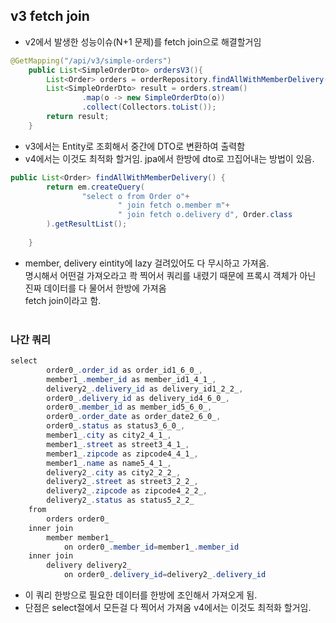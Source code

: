 
## v3 fetch join
* v2에서 발생한 성능이슈(N+1 문제)를 fetch join으로 해결할거임
```java
@GetMapping("/api/v3/simple-orders")
    public List<SimpleOrderDto> ordersV3(){
        List<Order> orders = orderRepository.findAllWithMemberDelivery();
        List<SimpleOrderDto> result = orders.stream()
                .map(o -> new SimpleOrderDto(o))
                .collect(Collectors.toList());
        return result;
    }
```
* v3에서는 Entity로 조회해서 중간에 DTO로 변환하여 출력함
* v4에서는 이것도 최적화 할거임. jpa에서 한방에 dto로 끄집어내는 방법이 있음.

```java
public List<Order> findAllWithMemberDelivery() {
        return em.createQuery(
                "select o from Order o"+
                        " join fetch o.member m"+
                        " join fetch o.delivery d", Order.class
        ).getResultList();
        
    }
```
* member, delivery eintity에 lazy 걸려있어도 다 무시하고 가져옴.</br>
명시해서 어떤걸 가져오라고 콱 찍어서 쿼리를 내렸기 때문에 프록시 객체가 아닌 진짜 데이터를 다 물어서 한방에 가져옴</br>
fetch join이라고 함.</br></br>



### 나간 쿼리
```java
select
        order0_.order_id as order_id1_6_0_,
        member1_.member_id as member_id1_4_1_,
        delivery2_.delivery_id as delivery_id1_2_2_,
        order0_.delivery_id as delivery_id4_6_0_,
        order0_.member_id as member_id5_6_0_,
        order0_.order_date as order_date2_6_0_,
        order0_.status as status3_6_0_,
        member1_.city as city2_4_1_,
        member1_.street as street3_4_1_,
        member1_.zipcode as zipcode4_4_1_,
        member1_.name as name5_4_1_,
        delivery2_.city as city2_2_2_,
        delivery2_.street as street3_2_2_,
        delivery2_.zipcode as zipcode4_2_2_,
        delivery2_.status as status5_2_2_ 
    from
        orders order0_ 
    inner join
        member member1_ 
            on order0_.member_id=member1_.member_id 
    inner join
        delivery delivery2_ 
            on order0_.delivery_id=delivery2_.delivery_id
```
* 이 쿼리 한방으로 필요한 데이터를 한방에 조인해서 가져오게 됨.
* 단점은 select절에서 모든걸 다 찍어서 가져옴 v4에서는 이것도 최적화 할거임.